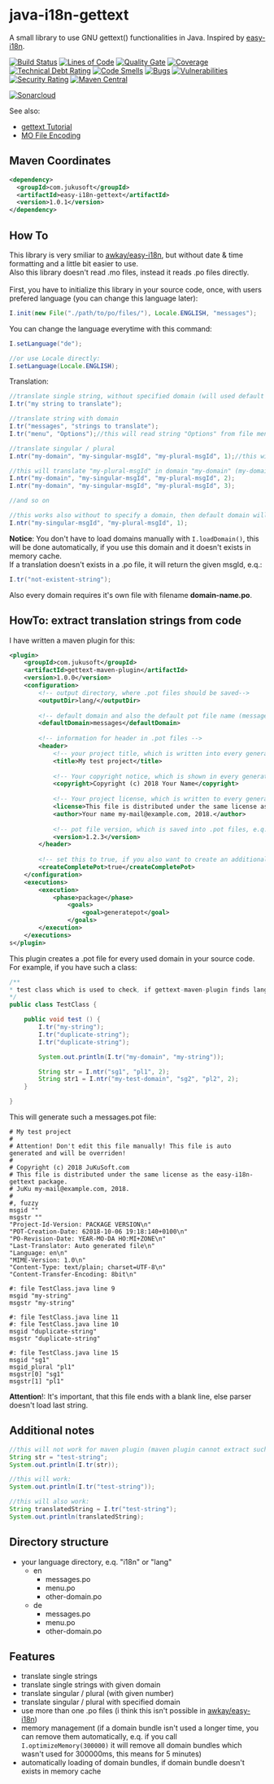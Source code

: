 # java-i18n-gettext

A small library to use GNU gettext() functionalities in Java.
Inspired by [easy-i18n](https://github.com/awkay/easy-i18n).

[![Build Status](https://travis-ci.org/JuKu/java-i18n-gettext.svg?branch=master)](https://travis-ci.org/JuKu/java-i18n-gettext)
[![Lines of Code](https://sonarcloud.io/api/project_badges/measure?project=com.jukusoft%3Aeasy-i18n-gettext-parent&metric=ncloc)](https://sonarcloud.io/dashboard/index/com.jukusoft%3Aeasy-i18n-gettext-parent) 
[![Quality Gate](https://sonarcloud.io/api/project_badges/measure?project=com.jukusoft%3Aeasy-i18n-gettext-parent&metric=alert_status)](https://sonarcloud.io/dashboard/index/com.jukusoft%3Aeasy-i18n-gettext-parent) 
[![Coverage](https://sonarcloud.io/api/project_badges/measure?project=com.jukusoft%3Aeasy-i18n-gettext-parent&metric=coverage)](https://sonarcloud.io/dashboard/index/com.jukusoft%3Aeasy-i18n-gettext-parent) 
[![Technical Debt Rating](https://sonarcloud.io/api/project_badges/measure?project=com.jukusoft%3Aeasy-i18n-gettext-parent&metric=sqale_index)](https://sonarcloud.io/dashboard/index/com.jukusoft%3Aeasy-i18n-gettext-parent) 
[![Code Smells](https://sonarcloud.io/api/project_badges/measure?project=com.jukusoft%3Aeasy-i18n-gettext-parent&metric=code_smells)](https://sonarcloud.io/dashboard/index/com.jukusoft%3Aeasy-i18n-gettext-parent) 
[![Bugs](https://sonarcloud.io/api/project_badges/measure?project=com.jukusoft%3Aeasy-i18n-gettext-parent&metric=bugs)](https://sonarcloud.io/dashboard/index/com.jukusoft%3Aeasy-i18n-gettext-parent) 
[![Vulnerabilities](https://sonarcloud.io/api/project_badges/measure?project=com.jukusoft%3Aeasy-i18n-gettext-parent&metric=vulnerabilities)](https://sonarcloud.io/dashboard/index/com.jukusoft%3Aeasy-i18n-gettext-parent) 
[![Security Rating](https://sonarcloud.io/api/project_badges/measure?project=com.jukusoft%3Aeasy-i18n-gettext-parent&metric=security_rating)](https://sonarcloud.io/dashboard/index/com.jukusoft%3Aeasy-i18n-gettext-parent) 
[![Maven Central](https://img.shields.io/maven-central/v/com.jukusoft/easy-i18n-gettext.svg?label=Maven%20Central)](https://search.maven.org/search?q=g:%22com.jukusoft%22%20AND%20a:%22easy-i18n-gettext%22)

[![Sonarcloud](https://sonarcloud.io/api/project_badges/quality_gate?project=com.jukusoft%3Aeasy-i18n-gettext-parent)](https://sonarcloud.io/dashboard?id=com.jukusoft%3Aeasy-i18n-gettext-parent)

See also:

  - [gettext Tutorial](http://www.labri.fr/perso/fleury/posts/programming/a-quick-gettext-tutorial.html)
  - [MO File Encoding](https://www.gnu.org/software/gettext/manual/html_node/MO-Files.html)

## Maven Coordinates

```xml
<dependency>
  <groupId>com.jukusoft</groupId>
  <artifactId>easy-i18n-gettext</artifactId>
  <version>1.0.1</version>
</dependency>
```

## How To

This library is very smiliar to [awkay/easy-i18n](https://github.com/awkay/easy-i18n), but without date & time formatting and a little bit easier to use.\
Also this library doesn't read .mo files, instead it reads .po files directly.\
\
First, you have to initialize this library in your source code, once, with users prefered language (you can change this language later):
```java
I.init(new File("./path/to/po/files/"), Locale.ENGLISH, "messages");
```

You can change the language everytime with this command:
```java
I.setLanguage("de");

//or use Locale directly:
I.setLanguage(Locale.ENGLISH);
```

Translation:
```java
//translate single string, without specified domain (will used default domain, by default "messages")
I.tr("my string to translate");

//translate string with domain
I.tr("messages", "strings to translate");
I.tr("menu", "Options");//this will read string "Options" from file menu.po

//translate singular / plural
I.ntr("my-domain", "my-singular-msgId", "my-plural-msgId", 1);//this will translate "my-singular-msgId" in domain "my-domain" (my-domain.po)

//this will translate "my-plural-msgId" in domain "my-domain" (my-domain.po)
I.ntr("my-domain", "my-singular-msgId", "my-plural-msgId", 2);
I.ntr("my-domain", "my-singular-msgId", "my-plural-msgId", 3);

//and so on

//this works also without to specify a domain, then default domain will be used:
I.ntr("my-singular-msgId", "my-plural-msgId", 1);
```

**Notice**: You don't have to load domains manually with `I.loadDomain()`, this will be done automatically, if you use this domain and it doesn't exists in memory cache.\
If a translation doesn't exists in a .po file, it will return the given msgId, e.q.:
```java
I.tr("not-existent-string");
```

Also every domain requires it's own file with filename **domain-name.po**.

## HowTo: extract translation strings from code

I have written a maven plugin for this:
```xml
<plugin>
	<groupId>com.jukusoft</groupId>
	<artifactId>gettext-maven-plugin</artifactId>
	<version>1.0.0</version>
	<configuration>
        <!-- output directory, where .pot files should be saved-->
        <outputDir>lang/</outputDir>
        
        <!-- default domain and also the default pot file name (messages --> messages.pot) -->
        <defaultDomain>messages</defaultDomain>
    
        <!-- information for header in .pot files -->
        <header>
            <!-- your project title, which is written into every generated .pot file -->
            <title>My test project</title>
            
            <!-- Your copyright notice, which is shown in every generated .pot file -->
            <copyright>Copyright (c) 2018 Your Name</copyright>
            
            <!-- Your project license, which is written to every generated .pot file -->
            <license>This file is distributed under the same license as the ${project.name} package.</license>
            <author>Your name my-mail@example.com, 2018.</author>
            
            <!-- pot file version, which is saved into .pot files, e.q. ${project.version} to use same version as the maven version for this project -->
            <version>1.2.3</version>
        </header>
    
        <!-- set this to true, if you also want to create an additionally .pot file which contains ALL strings - independent from domain. Else you can set this to false. -->
        <createCompletePot>true</createCompletePot>
    </configuration>
	<executions>
		<execution>
			<phase>package</phase>
			    <goals>
					<goal>generatepot</goal>
			    </goals>
		</execution>
    </executions>
s</plugin>
```

This plugin creates a .pot file for every used domain in your source code.\
For example, if you have such a class:
```java
/**
* test class which is used to check, if gettext-maven-plugin finds language string literals
*/
public class TestClass {

    public void test () {
        I.tr("my-string");
        I.tr("duplicate-string");
        I.tr("duplicate-string");

        System.out.println(I.tr("my-domain", "my-string"));

        String str = I.ntr("sg1", "pl1", 2);
        String str1 = I.ntr("my-test-domain", "sg2", "pl2", 2);
    }

}
```

This will generate such a messages.pot file:
```text
# My test project
#
# Attention! Don't edit this file manually! This file is auto generated and will be overriden!
#
# Copyright (c) 2018 JuKuSoft.com
# This file is distributed under the same license as the easy-i18n-gettext package.
# JuKu my-mail@example.com, 2018.
#
#, fuzzy
msgid ""
msgstr ""
"Project-Id-Version: PACKAGE VERSION\n"
"POT-Creation-Date: 62018-10-06 19:18:140+0100\n"
"PO-Revision-Date: YEAR-MO-DA HO:MI+ZONE\n"
"Last-Translator: Auto generated file\n"
"Language: en\n"
"MIME-Version: 1.0\n"
"Content-Type: text/plain; charset=UTF-8\n"
"Content-Transfer-Encoding: 8bit\n"

#: file TestClass.java line 9
msgid "my-string"
msgstr "my-string"

#: file TestClass.java line 11
#: file TestClass.java line 10
msgid "duplicate-string"
msgstr "duplicate-string"

#: file TestClass.java line 15
msgid "sg1"
msgid_plural "pl1"
msgstr[0] "sg1"
msgstr[1] "pl1"

```

**Attention**!: It's important, that this file ends with a blank line, else parser doesn't load last string.

## Additional notes

```java
//this will not work for maven plugin (maven plugin cannot extract such strings into .pot file):
String str = "test-string";
System.out.println(I.tr(str));

//this will work:
System.out.println(I.tr("test-string"));

//this will also work:
String translatedString = I.tr("test-string");
System.out.println(translatedString);
```

## Directory structure

  - your language directory, e.q. "i18n" or "lang"
      * en
          * messages.po
          * menu.po
          * other-domain.po
      * de
          * messages.po
          * menu.po
          * other-domain.po

## Features

  - translate single strings
  - translate single strings with given domain
  - translate singular / plural (with given number)
  - translate singular / plural with specified domain
  - use more than one .po files (i think this isn't possible in [awkay/easy-i18n](https://github.com/awkay/easy-i18n))
  - memory management (if a domain bundle isn't used a longer time, you can remove them automatically, e.q. if you call `I.optimizeMemory(300000)` it will remove all domain bundles which wasn't used for 300000ms, this means for 5 minutes)
  - automatically loading of domain bundles, if domain bundle doesn't exists in memory cache